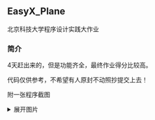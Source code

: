 ## EasyX_Plane

北京科技大学程序设计实践大作业

### 简介

4天赶出来的，但是功能齐全，最终作业得分比较高。

代码仅供参考，不希望有人原封不动照抄提交上去！

附一张程序截图
<details>
<summary>展开图片</summary>
  
![16f71893140748d23bafe138ef41279f](https://github.com/user-attachments/assets/450c0812-83ed-4668-80fe-b972787e88eb)
</details>
